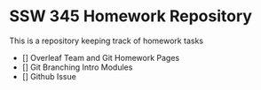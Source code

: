 # SSW 345 Homework Repository
This is a repository keeping track of homework tasks

- [] Overleaf Team and Git Homework Pages
- [] Git Branching Intro Modules
- [] Github Issue
